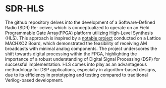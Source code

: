 # SDR-HLS

The github repository delves into the development of a Software-Defined Radio (SDR) Re-
ceiver, which is conceptualized to operate on an Field Programmable Gate Array(FPGA)
platform utilizing High-Level Synthesis (HLS). This approach is inspired by a [notable
project](https://hackaday.io/project/170916-fpga-3-r-1-c-mw-and-sw-sdr-receiver) conducted on a Lattice MACHXO2 Board, which demonstrated the feasibility
of receiving AM broadcasts with minimal analog components. The project underscores
the shift towards digital processing within the FPGA, highlighting the importance of a
robust understanding of Digital Signal Processing (DSP) for successful implementation.
HLS comes into play as an advantageous methodology for DSP applications, especially
in algorithm-based designs, due to its efficiency in prototyping and testing compared to
traditional Verilog-based development.

